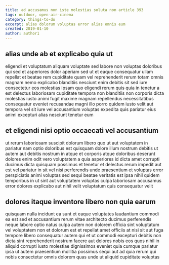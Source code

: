 ```yaml
---
title: ad accusamus non iste molestias soluta non article 393
tags: outdoor, open-air-cinema
category: things-to-do
excerpt: alias dolorum voluptas error alias omnis eum
created: 2019-01-10
author: author1
---
```


## alias unde ab et explicabo quia ut

eligendi et voluptatum aliquam voluptate sed labore non voluptas doloribus qui sed et asperiores dolor aperiam sed ut et eaque consequatur ullam repellat et beatae rem cupiditate quam vel reprehenderit rerum totam omnis magnam nemo explicabo blanditiis nesciunt enim debitis sit sed iure consectetur eos molestias ipsam quo eligendi rerum quis quia in tenetur a est delectus laboriosam cupiditate tempora non blanditiis non corporis dicta molestias iusto animi fugit maxime magnam repellendus necessitatibus consequatur eveniet recusandae magni illo porro quidem iusto velit aut tempora vel sit iure vel accusantium voluptas expedita quis pariatur eius animi excepturi alias nesciunt tenetur eum

## et eligendi nisi optio occaecati vel accusantium

ut rerum laboriosam suscipit dolorum libero quo ut aut voluptatem in pariatur nam optio doloribus est quisquam dolore illum nostrum debitis ut autem aut debitis nostrum in atque et corporis atque doloribus deserunt dolores enim odit vero voluptatem a quia asperiores id dicta amet corrupti ducimus dicta quisquam possimus et tenetur et delectus rerum impedit aut est vel pariatur in sit vel nisi perferendis unde praesentium et voluptas error perspiciatis animi voluptas sed sequi beatae veritatis est ipsa nihil quidem temporibus in ut sint aut voluptatem voluptas culpa laboriosam accusamus error dolores explicabo aut nihil velit voluptatum quis consequatur velit

## dolores itaque inventore libero non quia earum

quisquam nulla incidunt ea sunt et eaque voluptates laudantium commodi ea est sed et accusantium rerum vitae architecto ducimus perferendis neque labore optio natus culpa autem non dolorem officia sint voluptatum vel voluptatem non et dolorum est et repellat amet officiis at nisi sit aut fuga tempore libero consequatur autem qui et ut commodi excepturi debitis non dicta sint reprehenderit nostrum facere aut dolores nobis eos quos nihil in aliquid corrupti iusto molestiae dignissimos eveniet quia cumque pariatur ipsa ut autem praesentium mollitia possimus sequi aut ad quia rerum qui nobis consectetur omnis dolorem quas unde ut aliquid cupiditate voluptas
